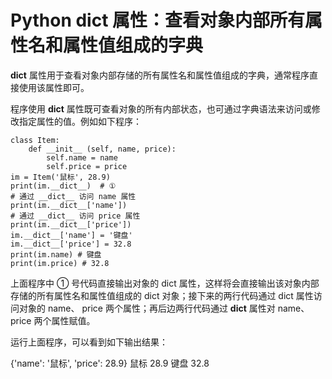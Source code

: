 # Python __dict__ 属性：查看对象内部所有属性名和属性值组成的字典

__dict__ 属性用于查看对象内部存储的所有属性名和属性值组成的字典，通常程序直接使用该属性即可。

程序使用 __dict__ 属性既可查看对象的所有内部状态，也可通过字典语法来访问或修改指定属性的值。例如如下程序：

```
class Item:
    def __init__ (self, name, price):
        self.name = name
        self.price = price
im = Item('鼠标', 28.9)
print(im.__dict__)  # ①
# 通过 __dict__ 访问 name 属性
print(im.__dict__['name'])
# 通过 __dict__ 访问 price 属性
print(im.__dict__['price'])
im.__dict__['name'] = '键盘'
im.__dict__['price'] = 32.8
print(im.name) # 键盘
print(im.price) # 32.8
```

上面程序中 ① 号代码直接输出对象的 dict 属性，这样将会直接输出该对象内部存储的所有属性名和属性值组成的 dict 对象；接下来的两行代码通过 dict 属性访问对象的 name、 price 两个属性；再后边两行代码通过 __dict__ 属性对 name、 price 两个属性赋值。

运行上面程序，可以看到如下输出结果：

{'name': '鼠标', 'price': 28.9}
鼠标
28.9
键盘
32.8